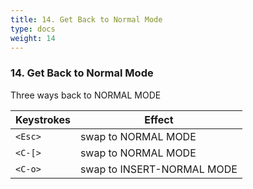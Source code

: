 ```yaml
---
title: 14. Get Back to Normal Mode
type: docs
weight: 14
---
```


### 14. Get Back to Normal Mode

Three ways back to NORMAL MODE

|Keystrokes | Effect |
|-----------|--------|
| `<Esc>`   | swap to NORMAL MODE|
| `<C-[>`   | swap to NORMAL MODE|
| `<C-o>`   | swap to INSERT-NORMAL MODE|
